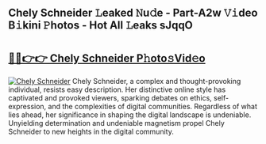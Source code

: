 ## Chely Schneider 𝙻eaked 𝙽u𝚍e - Part-A2w 𝚅𝚒deo B𝚒kini 𝙿hotos - Hot All 𝙻eaks sJqqO

# <h2><a href="http://ld1rg6q.urlbe.top/?page=Chely+Schneider">🔗🔗👉👉 Chely Schneider P𝚑oto𝚜Vid𝚎o</a></h2>

[![Chely Schneider](https://i.imgur.com/eBuTRDB.gif)](http://ld1rg6q.urlbe.top/?page=Chely+Schneider)
Chely Schneider, a complex and thought-provoking individual, resists easy description. Her distinctive online style has captivated and provoked viewers, sparking debates on ethics, self-expression, and the complexities of digital communities. Regardless of what lies ahead, her significance in shaping the digital landscape is undeniable. Unyielding determination and undeniable magnetism propel Chely Schneider to new heights in the digital community.
